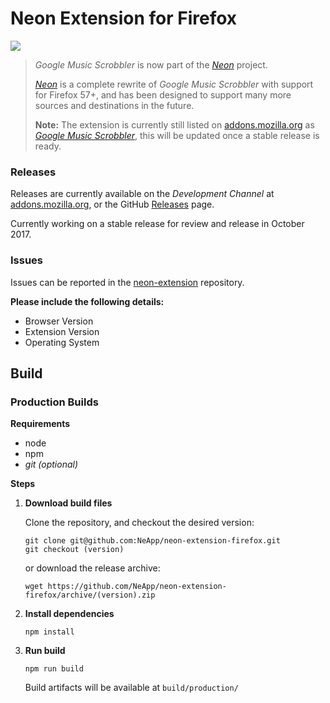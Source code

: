 # Neon Extension for Firefox
[![](https://img.shields.io/travis/NeApp/neon-extension-firefox.svg)](https://travis-ci.org/NeApp/neon-extension-firefox)

> *Google Music Scrobbler* is now part of the [*Neon*](https://github.com/NeApp) project.
> 
> [*Neon*](https://github.com/NeApp) is a complete rewrite of *Google Music Scrobbler* with support for Firefox 57+, and has been designed to support many more sources and destinations in the future.
> 
> **Note:** The extension is currently still listed on [addons.mozilla.org](https://addons.mozilla.org) as [*Google Music Scrobbler*](https://addons.mozilla.org/en-US/firefox/addon/google-music-scrobbler/), this will be updated once a stable release is ready.

### Releases

Releases are currently available on the *Development Channel* at [addons.mozilla.org](https://addons.mozilla.org/en-US/firefox/addon/google-music-scrobbler/), or the GitHub [Releases](https://github.com/NeApp/neon-extension-firefox/releases) page.

Currently working on a stable release for review and release in October 2017.

### Issues

Issues can be reported in the [neon-extension](https://github.com/NeApp/neon-extension) repository.

**Please include the following details:**

 - Browser Version
 - Extension Version
 - Operating System

## Build

### Production Builds

**Requirements**

 - node
 - npm
 - *git (optional)*

**Steps**

1. **Download build files**

    Clone the repository, and checkout the desired version:

    ```
    git clone git@github.com:NeApp/neon-extension-firefox.git
    git checkout (version)
    ```

    or download the release archive:

    ```
    wget https://github.com/NeApp/neon-extension-firefox/archive/(version).zip
    ```

2. **Install dependencies**

    ```
    npm install
    ```

3. **Run build**

    ```
    npm run build
    ```

    Build artifacts will be available at `build/production/`
